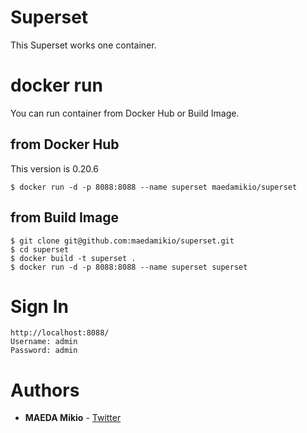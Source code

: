 # Superset

This Superset works one container.

# docker run

You can run container from Docker Hub or Build Image.

## from Docker Hub

This version is 0.20.6

```
$ docker run -d -p 8088:8088 --name superset maedamikio/superset
```

## from Build Image

```
$ git clone git@github.com:maedamikio/superset.git
$ cd superset
$ docker build -t superset .
$ docker run -d -p 8088:8088 --name superset superset
```

# Sign In

```
http://localhost:8088/
Username: admin
Password: admin
```

# Authors

* **MAEDA Mikio** - [Twitter](https://twitter.com/maeda_mikio)
